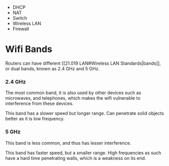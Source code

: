 - DHCP
- NAT
- Switch
- Wireless LAN
- Firewall

# Wifi Bands
Routers can have different [[21.019 LAN#Wireless LAN Standards|bands]], or dual bands, known as 2.4 GHz and 5 GHz.

### 2.4 GHz
The most common band, it is also used by other devices such as microwaves, and telephones, which makes the wifi vulnerable to interference from these devices.

This band has a slower speed but longer range.
Can penetrate solid objects better as it is low frequency.

### 5 GHz
This band is less common, and thus has lesser interference.

This band has faster speed, but a smaller range.
High frequencies as such have a hard time penetrating walls, which is a weakness on its end.